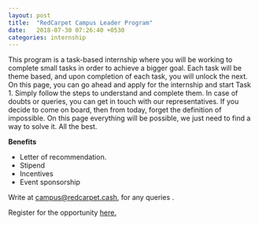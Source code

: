 ```yaml
---
layout: post
title:  "RedCarpet Campus Leader Program"
date:   2018-07-30 07:26:40 +0530
categories: internship
---
```


This program is a task-based internship where you will be working to complete small tasks in order to achieve a bigger goal. Each task will be theme based, and upon completion of each task, you will unlock the next. On this page, you can go ahead and apply for the internship and start Task 1. Simply follow the steps to understand and complete them. In case of doubts or queries, you can get in touch with our representatives. If you decide to come on board, then from today, forget the definition of impossible. On this page everything will be possible, we just need to find a way to solve it. All the best.


__Benefits__
- Letter of recommendation.
- Stipend
- Incentives
- Event sponsorship


Write at campus@redcarpet.cash, for any queries .


Register for the opportunity [here.](https://www.redcarpetup.com/campus-leaders/)
